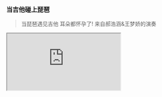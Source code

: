 ### 当吉他碰上琵琶

> 当琵琶遇见吉他 耳朵都怀孕了! 来自郝浩涵&王梦娇的演奏

<div class="embed-responsive embed-responsive-16by9">
  <iframe class="embed-responsive-item" src="https://xbeibeix.com/api/bilibili/biliplayer/?url=https://www.bilibili.com/video/BV1fx411T77j" allowfullscreen="allowfullscreen"></iframe>
</div>

